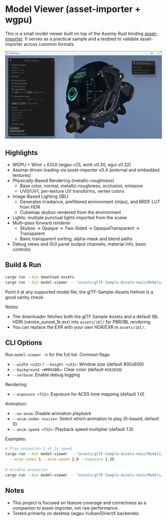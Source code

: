 # Model Viewer (asset-importer + wgpu)

This is a small model viewer built on top of the Assimp Rust binding [asset-importer](https://github.com/Latias94/asset-importer). It serves as a practical sample and a testbed to validate asset-importer across common formats.

![screenshot](screenshots/helmet.png)

## Highlights

- WGPU + Winit + EGUI (wgpu v25, winit v0.30, egui v0.32)
- Assimp-driven loading via asset-importer v0.4 (external and embedded textures)
- Physically-Based Rendering (metallic-roughness)
  - Base color, normal, metallic-roughness, occlusion, emissive
  - UV0/UV1, per-texture UV transforms, vertex colors
- Image-Based Lighting (IBL)
  - Generates irradiance, prefiltered environment (mips), and BRDF LUT from HDR
  - Cubemap skybox rendered from the environment
- Lights: multiple punctual lights imported from the scene
- Multi-pass forward renderer
  - Skybox → Opaque → Two-Sided → OpaqueTransparent → Transparent
  - Basic transparent sorting; alpha-mask and blend paths
- Debug views and GUI panel (output channels, material info, basic controls)

## Build & Run

```bash
cargo run --bin download-assets
cargo run --bin model-viewer -- "assets/glTF-Sample-Assets-main/Models/DamagedHelmet/glTF/DamagedHelmet.gltf"
```

Point it at any supported model file; the glTF-Sample-Assets Helmet is a good sanity check.

Notes:
- The downloader fetches both the glTF Sample Assets and a default IBL HDRI (venice_sunset_1k.exr) into `assets/ibl/` for PBR/IBL rendering.
- You can replace the EXR with your own HDR/EXR in `assets/ibl/`.

## CLI Options

Run `model-viewer -h` for the full list. Common flags:

- `--width <u32>` / `--height <u32>`: Window size (default 800x600)
- `--background <#RRGGBB>`: Clear color (default `#202020`)
- `--verbose`: Enable debug logging

Rendering:
- `--exposure <f32>`: Exposure for ACES tone mapping (default 1.0)

Animation:
- `--no-anim`: Disable animation playback
- `--anim-index <usize>`: Select which animation to play (0-based, default 0)
- `--anim-speed <f32>`: Playback speed multiplier (default 1.0)

Examples:

```bash
# Play animation 1 at 2x speed
cargo run --bin model-viewer -- "assets/glTF-Sample-Assets-main/Models/Fox/glTF/Fox.gltf" \
  --anim-index 1 --anim-speed 2.0 --exposure 1.25

# Disable animation
cargo run --bin model-viewer -- "assets/glTF-Sample-Assets-main/Models/CesiumMan/glTF/CesiumMan.gltf" --no-anim
```

## Notes

- This project is focused on feature coverage and correctness as a companion to asset-importer, not raw performance.
- Tested primarily on desktop (wgpu Vulkan/DirectX backends).
